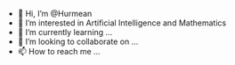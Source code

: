 - 👋 Hi, I’m @Hurmean
- 👀 I’m interested in Artificial Intelligence and Mathematics
- 🌱 I’m currently learning ...
- 💞️ I’m looking to collaborate on ...
- 📫 How to reach me ...

<!---
Hurmean/Hurmean is a ✨ special ✨ repository because its `README.md` (this file) appears on your GitHub profile.
You can click the Preview link to take a look at your changes.
--->
